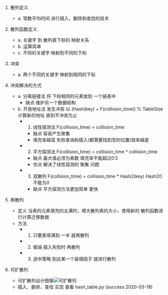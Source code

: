 1. 散列定义
    - a. 常数平均时间 进行插入、删除和查找的技术

2. 散列函数定义
    - a. 关键字 到 散列表下标的 映射关系
    - b. 运算简单
    - c. 不同的关键字 映射到不同的下标

3. 冲突
    - a. 两个不同的关键字 映射到相同的下标
    
4. 冲突解决的方式
    - a. 分离链接法 将 下标相同的元素放到 一个链表中
        - 缺点 维护另一个数据结构
    - b. 开放地址法 发生冲突 以 (Hash(key) + F(collision_time)) % TableSize 计算新的地址 直到不冲突为止
        - 1. 线性探测法  F(collision_time) = collision_time
            - 缺点 容易产生聚集
            - 填充率越高 失败查询和插入(都需要找到空的位置)效率越差
        - 2. 平方探测法  F(collision_time) = collision_time * collision_time
            - 缺点 最大值必须为素数 填充率不能超过0.5
            - 优点 解决了线性探测的 聚集 问题
        - 3. 双散列 F(collision_time) = collision_time * Hash2(key) Hash2()不能为0
            - 缺点 平方探测方法更加简单 更快

5. 再散列
    - 定义 当表的元素填充的太满时，增大散列表的大小，使用新的 散列函数进行计算迁移数据
    - 方法
        - 1. 只要表填满到 一半 就再散列
        - 2. 极端 插入失败时 再散列
        - 3. 途中策略 到达某一个装填因子 就进行散列
        
6. 可扩散列
    - 可扩散列设计图像![可扩散列](http://image.sprinkle.top/image/tree/extendable_hash_table.PNG)
    - 插入、删除、查找 实现 查看 hash_table.py (success 2020-03-18)
    